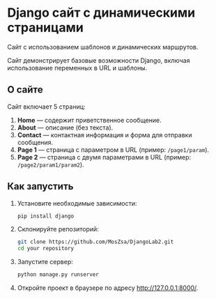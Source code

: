 # Django сайт с динамическими страницами

Сайт с использованием шаблонов и динамических маршрутов.

Сайт демонстрирует базовые возможности Django, включая использование переменных в URL и шаблоны.

## О сайте

Сайт включает 5 страниц:
1. **Home** — содержит приветственное сообщение.
2. **About** — описание (без текста).
3. **Contact** — контактная информация и форма для отправки сообщения.
4. **Page 1** — страница с параметром в URL (пример: `/page1/param`).
5. **Page 2** — страница с двумя параметрами в URL (пример: `/page2/param1/param2`).

   
## Как запустить

1. Установите необходимые зависимости:
   ```bash
   pip install django
   ```
   
2. Склонируйте репозиторий:
   ```bash
   git clone https://github.com/MosZsa/DjangoLab2.git
   cd your repository

2. Запустите сервер:
   ```bash
   python manage.py runserver
   
4. Откройте проект в браузере по адресу http://127.0.0.1:8000/.

